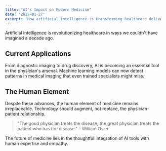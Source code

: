 ```yaml
---
title: "AI's Impact on Modern Medicine"
date: '2025-01-27'
excerpt: 'How artificial intelligence is transforming healthcare delivery and patient outcomes'
---
```


Artificial intelligence is revolutionizing healthcare in ways we couldn't have imagined a decade ago.

## Current Applications

From diagnostic imaging to drug discovery, AI is becoming an essential tool in the physician's arsenal. Machine learning models can now detect patterns in medical imaging that even trained specialists might miss.

## The Human Element

Despite these advances, the human element of medicine remains irreplaceable. Technology should augment, not replace, the physician-patient relationship.

> "The good physician treats the disease; the great physician treats the patient who has the disease." - William Osler

The future of medicine lies in the thoughtful integration of AI tools with human expertise and empathy.
